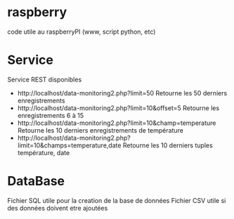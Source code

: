 raspberry
=========
code utile au raspberryPI (www, script python, etc)

Service
=========
Service REST disponibles
- http://localhost/data-monitoring2.php?limit=50
	Retourne les 50 derniers enregistrements
- http://localhost/data-monitoring2.php?limit=10&offset=5 
	Retourne les enregistrements 6 à 15
- http://localhost/data-monitoring2.php?limit=10&champ=temperature
	Retourne les 10 derniers enregistrements de température
- http://localhost/data-monitoring2.php?limit=10&champs=temperature,date
	Retourne les 10 derniers tuples température, date

DataBase
=========
Fichier SQL utile pour la creation de la base de données
Fichier CSV utile si des données doivent etre ajoutées

